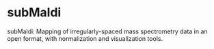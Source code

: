 # subMaldi
subMaldi: Mapping of irregularly-spaced mass spectrometry data in an open format, with normalization and visualization tools.
